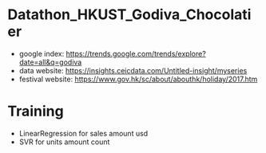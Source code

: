 # Datathon_HKUST_Godiva_Chocolatier
- google index: https://trends.google.com/trends/explore?date=all&q=godiva  
- data website: https://insights.ceicdata.com/Untitled-insight/myseries
- festival website: https://www.gov.hk/sc/about/abouthk/holiday/2017.htm  
# Training  
- LinearRegression for sales amount usd  
- SVR for units amount count  
